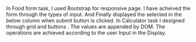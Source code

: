 In Food form task, I used Bootstrap for responsive page. I have acheived the form through the types of input. And Finally displayed the selected in the below column when submit button is clicked.
In Calculator task I designed through grid and buttons . The values are appended by DOM. The operations are achieved according to the user Input in the Display.
